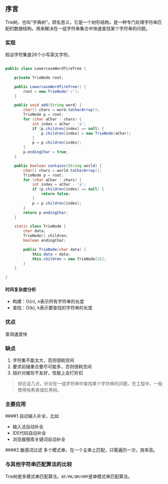 ## 序言
Trie树，也叫“字典树”。顾名思义，它是一个树形结构，是一种专门处理字符串匹配的数据结构，用来解决在一组字符串集合中快速查找某个字符串的问题。

### 实现
假设字符集是26个小写英文字符。

```java

public class LowercaseWordTireTree {

    private TrieNode root;

    public LowercaseWordTireTree() {
        root = new TrieNode('/');
    }

    public void add(String word) {
        char[] chars = word.toCharArray();
        TrieNode p = root;
        for (char aChar : chars) {
            int index = aChar - 'a';
            if (p.children[index] == null) {
                p.children[index] = new TrieNode(aChar);
            }
            p = p.children[index];
        }
        p.endingChar = true;
    }

    public boolean contains(String world) {
        char[] chars = world.toCharArray();
        TrieNode p = root;
        for (char aChar : chars) {
            int index = aChar - 'a';
            if (p.children[index] == null) {
                return false;
            }
            p = p.children[index];
        }
        return p.endingChar;
    }

    static class TrieNode {
        char data;
        TrieNode[] children;
        boolean endingChar;

        public TrieNode(char data) {
            this.data = data;
            this.children = new TrieNode[26];
        }
    }

}
```
#### 时间复杂度分析

- 构建：O(n), n表示所有字符串的长度
- 查找：O(k), k表示要查找的字符串的长度

### 优点
查询速度快

### 缺点
1. 字符集不能太大，否则很耗空间
2. 要求前缀重合要尽可能多，否则很耗空间
3. 指针对缓存不友好，性能上会打折扣

> 综合这几点，针对在一组字符串中查找某个字符串的问题，在工程中，一般使用哈希表或红黑树。


### 主要应用
####1.自动输入补全，比如
- 输入法自动补全
- IDE代码自动补全
- 浏览器搜索关键词自动补全

####2.敏感词过滤
多个模式串，在一个主串上匹配，只需遍历一次，效率高。

### 与其他字符串匹配算法的比较
Trie树是多模式串匹配算法，`BF/RK/BM/KMP`是单模式串匹配算法。